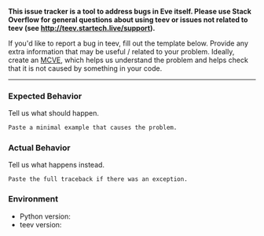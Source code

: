**This issue tracker is a tool to address bugs in Eve itself.
Please use Stack Overflow for general questions about using teev or issues not
related to teev (see http://teev.startech.live/support).**

If you'd like to report a bug in teev, fill out the template below. Provide
any extra information that may be useful / related to your problem.
Ideally, create an [MCVE](http://stackoverflow.com/help/mcve), which helps us
understand the problem and helps check that it is not caused by something in
your code.

---

### Expected Behavior

Tell us what should happen.

```python
Paste a minimal example that causes the problem.
```

### Actual Behavior

Tell us what happens instead.

```pytb
Paste the full traceback if there was an exception.
```

### Environment

* Python version:
* teev version:
